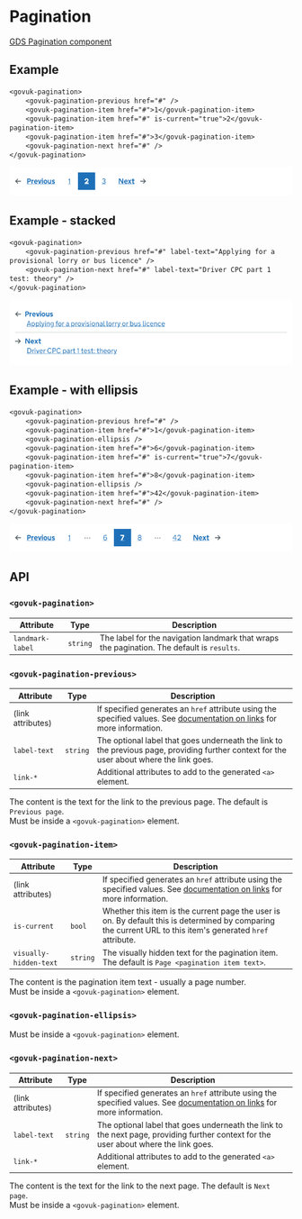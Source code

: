 # Pagination

[GDS Pagination component](https://design-system.service.gov.uk/components/pagination/)

## Example

```razor
<govuk-pagination>
    <govuk-pagination-previous href="#" />
    <govuk-pagination-item href="#">1</govuk-pagination-item>
    <govuk-pagination-item href="#" is-current="true">2</govuk-pagination-item>
    <govuk-pagination-item href="#">3</govuk-pagination-item>
    <govuk-pagination-next href="#" />
</govuk-pagination>
```

![Pagination](../images/pagination.png)

## Example - stacked

```razor
<govuk-pagination>
    <govuk-pagination-previous href="#" label-text="Applying for a provisional lorry or bus licence" />
    <govuk-pagination-next href="#" label-text="Driver CPC part 1 test: theory" />
</govuk-pagination>
```

![Pagination](../images/pagination-stacked.png)

## Example - with ellipsis

```razor
<govuk-pagination>
    <govuk-pagination-previous href="#" />
    <govuk-pagination-item href="#">1</govuk-pagination-item>
    <govuk-pagination-ellipsis />
    <govuk-pagination-item href="#">6</govuk-pagination-item>
    <govuk-pagination-item href="#" is-current="true">7</govuk-pagination-item>
    <govuk-pagination-item href="#">8</govuk-pagination-item>
    <govuk-pagination-ellipsis />
    <govuk-pagination-item href="#">42</govuk-pagination-item>
    <govuk-pagination-next href="#" />
</govuk-pagination>
```

![Pagination](../images/pagination-with-ellipsis.png)

## API

### `<govuk-pagination>`

| Attribute | Type | Description |
| --- | --- | --- |
| `landmark-label` | `string` | The label for the navigation landmark that wraps the pagination. The default is `results`. |

### `<govuk-pagination-previous>`

| Attribute | Type | Description |
| --- | --- | --- |
| (link attributes) | | If specified generates an `href` attribute using the specified values. See [documentation on links](../links.md) for more information. |
| `label-text` | `string` | The optional label that goes underneath the link to the previous page, providing further context for the user about where the link goes. |
| `link-*` | | Additional attributes to add to the generated `<a>` element. |

The content is the text for the link to the previous page. The default is `Previous page`.\
Must be inside a `<govuk-pagination>` element.

### `<govuk-pagination-item>`

| Attribute | Type | Description |
| --- | --- | --- |
| (link attributes) | | If specified generates an `href` attribute using the specified values. See [documentation on links](../links.md) for more information. |
| `is-current` | `bool` | Whether this item is the current page the user is on. By default this is determined by comparing the current URL to this item's generated `href` attribute. |
| `visually-hidden-text` | `string` | The visually hidden text for the pagination item. The default is `Page <pagination item text>`. |

The content is the pagination item text - usually a page number.\
Must be inside a `<govuk-pagination>` element.

### `<govuk-pagination-ellipsis>`

Must be inside a `<govuk-pagination>` element.

### `<govuk-pagination-next>`

| Attribute | Type | Description |
| --- | --- | --- |
| (link attributes) | | If specified generates an `href` attribute using the specified values. See [documentation on links](../links.md) for more information. |
| `label-text` | `string` | The optional label that goes underneath the link to the next page, providing further context for the user about where the link goes. |
| `link-*` | | Additional attributes to add to the generated `<a>` element. |

The content is the text for the link to the next page. The default is `Next page`.\
Must be inside a `<govuk-pagination>` element.
